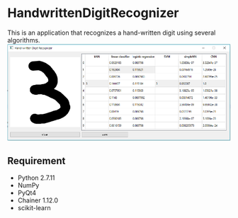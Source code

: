 # HandwrittenDigitRecognizer
This is an application that recognizes a hand-written digit using several algorithms.
![HandwrittenDigitRecognizer](https://github.com/altescy/HandwrittenDigitRecognizer/blob/master/screenshot.png)

## Requirement
- Python 2.7.11
- NumPy
- PyQt4
- Chainer 1.12.0
- scikit-learn


